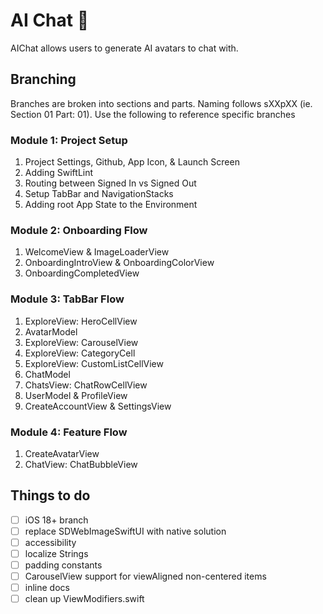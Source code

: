 # AI Chat 💬 
AIChat allows users to generate AI avatars to chat with.

## Branching
Branches are broken into sections and parts. Naming follows sXXpXX (ie. Section 01 Part: 01). Use the following to reference specific branches 

### Module 1: Project Setup 

1. Project Settings, Github, App Icon, & Launch Screen
2. Adding SwiftLint
3. Routing between Signed In vs Signed Out
4. Setup TabBar and NavigationStacks
5. Adding root App State to the Environment

### Module 2: Onboarding Flow

1. WelcomeView & ImageLoaderView
2. OnboardingIntroView & OnboardingColorView
3. OnboardingCompletedView

### Module 3: TabBar Flow

1. ExploreView: HeroCellView
2. AvatarModel
3. ExploreView: CarouselView
4. ExploreView: CategoryCell
5. ExploreView: CustomListCellView
6. ChatModel
7. ChatsView: ChatRowCellView
8. UserModel & ProfileView
9. CreateAccountView & SettingsView

### Module 4: Feature Flow

 1. CreateAvatarView
 2. ChatView: ChatBubbleView

## Things to do

- [ ] iOS 18+ branch
- [ ] replace SDWebImageSwiftUI with native solution
- [ ] accessibility
- [ ] localize Strings
- [ ] padding constants
- [ ] CarouselView support for viewAligned non-centered items
- [ ] inline docs
- [ ] clean up ViewModifiers.swift
